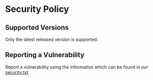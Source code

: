 # Security Policy

## Supported Versions

Only the latest released version is supported.

## Reporting a Vulnerability

Report a vulnerability using the information which can be found in our [security.txt](https://vegancheck.me/.well-known/security.txt).
